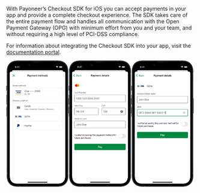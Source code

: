 With Payoneer’s Checkout SDK for iOS you can accept payments in your app and provide a complete checkout experience. The SDK takes care of the entire payment flow and handles all communication with the Open Payment Gateway (OPG) with minimum effort from you and your team, and without requiring a high level of PCI-DSS compliance.

For information about integrating the Checkout SDK into your app, visit the [documentation portal](https://checkoutdocs.payoneer.com/docs/checkout-ios-sdk).

<img width="33%" src="docs/list.png"><img width="33%" src="docs/card.png"><img width="33%" src="docs/sepa.png">
